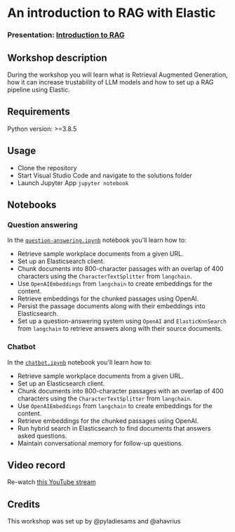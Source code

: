 
# An introduction to RAG with Elastic
### Presentation: [Introduction to RAG](workshop/Presentation.pptx)

## Workshop description
During the workshop you will learn what is Retrieval Augmented Generation, how it can increase trustability of LLM models and how to set up a RAG pipeline using Elastic.

## Requirements

Python version: >=3.8.5


## Usage
* Clone the repository
* Start Visual Studio Code and navigate to the solutions folder
* Launch Jupyter App `jupyter notebook`

## Notebooks

### Question answering

In the [`question-answering.ipynb`](solutions/question-answering.ipynb) notebook you'll learn how to:

- Retrieve sample workplace documents from a given URL.
- Set up an Elasticsearch client.
- Chunk documents into 800-character passages with an overlap of 400 characters using the `CharacterTextSplitter` from `langchain`.
- Use `OpenAIEmbeddings` from `langchain` to create embeddings for the content.
- Retrieve embeddings for the chunked passages using OpenAI.
- Persist the passage documents along with their embeddings into Elasticsearch.
- Set up a question-answering system using `OpenAI` and `ElasticKnnSearch` from `langchain` to retrieve answers along with their source documents.

### Chatbot

In the [`chatbot.ipynb`](solutions/chatbot.ipynb) notebook you'll learn how to:

- Retrieve sample workplace documents from a given URL.
- Set up an Elasticsearch client.
- Chunk documents into 800-character passages with an overlap of 400 characters using the `CharacterTextSplitter` from `langchain`.
- Use `OpenAIEmbeddings` from `langchain` to create embeddings for the content.
- Retrieve embeddings for the chunked passages using OpenAI.
- Run hybrid search in Elasticsearch to find documents that answers asked questions.
- Maintain conversational memory for follow-up questions.



## Video record
Re-watch [this YouTube stream](https://www.youtube.com/live/TQdK9OsfHQk)

## Credits
This workshop was set up by @pyladiesams and @ahavrius
